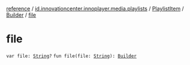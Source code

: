 [reference](../../../index.md) / [id.innovationcenter.innoplayer.media.playlists](../../index.md) / [PlaylistItem](../index.md) / [Builder](index.md) / [file](./file.md)

# file

`var file: `[`String`](https://kotlinlang.org/api/latest/jvm/stdlib/kotlin/-string/index.html)`?`
`fun file(file: `[`String`](https://kotlinlang.org/api/latest/jvm/stdlib/kotlin/-string/index.html)`): `[`Builder`](index.md)